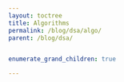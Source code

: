 ```yaml
---
layout: toctree
title: Algorithms
permalink: /blog/dsa/algo/
parent: /blog/dsa/


enumerate_grand_children: true

---
```

